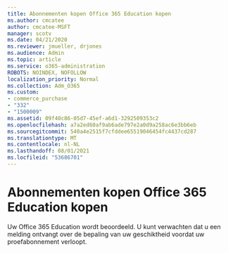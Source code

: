 ```yaml
---
title: Abonnementen kopen Office 365 Education kopen
ms.author: cmcatee
author: cmcatee-MSFT
manager: scotv
ms.date: 04/21/2020
ms.reviewer: jmueller, drjones
ms.audience: Admin
ms.topic: article
ms.service: o365-administration
ROBOTS: NOINDEX, NOFOLLOW
localization_priority: Normal
ms.collection: Adm_O365
ms.custom:
- commerce_purchase
- "332"
- "1500009"
ms.assetid: 09f40c86-05d7-45ef-a6d1-3292509353c2
ms.openlocfilehash: a7a2ed60af9ab6ade797e2a0d9a258ac6e3bb6eb
ms.sourcegitcommit: 540a4e2515f7cfddee65519046454fc4437cd287
ms.translationtype: MT
ms.contentlocale: nl-NL
ms.lasthandoff: 08/01/2021
ms.locfileid: "53686701"
---
```

# <a name="how-to-purchase-office-365-education-plans"></a>Abonnementen kopen Office 365 Education kopen

Uw Office 365 Education wordt beoordeeld. U kunt verwachten dat u een melding ontvangt over de bepaling van uw geschiktheid voordat uw proefabonnement verloopt.
